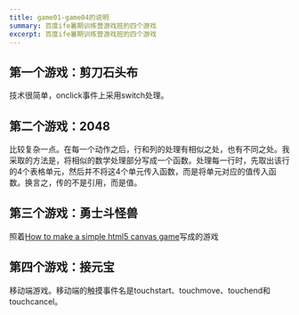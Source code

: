 ```yaml
---
title: game01-game04的说明
summary: 百度ife暑期训练营游戏班的四个游戏
excerpt: 百度ife暑期训练营游戏班的四个游戏
---
```


## 第一个游戏：剪刀石头布 ##
技术很简单，onclick事件上采用switch处理。

## 第二个游戏：2048 ##
比较复杂一点。在每一个动作之后，行和列的处理有相似之处，也有不同之处。我采取的方法是，将相似的数学处理部分写成一个函数。处理每一行时，先取出该行的4个表格单元，然后并不将这4个单元传入函数，而是将单元对应的值传入函数。换言之，传的不是引用，而是值。

## 第三个游戏：勇士斗怪兽 ##
照着[How to make a simple html5 canvas game](http://www.lostdecadegames.com/how-to-make-a-simple-html5-canvas-game/)写成的游戏

## 第四个游戏：接元宝 ##
移动端游戏。移动端的触摸事件名是touchstart、touchmove、touchend和touchcancel。
